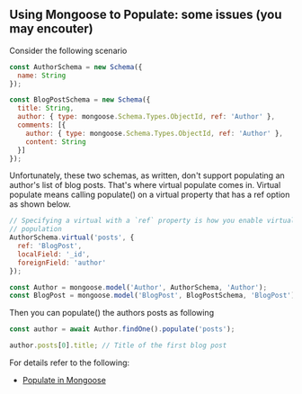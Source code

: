 ## Using Mongoose to Populate: some issues (you may encouter)

Consider the following scenario

```js
const AuthorSchema = new Schema({
  name: String
});

const BlogPostSchema = new Schema({
  title: String,
  author: { type: mongoose.Schema.Types.ObjectId, ref: 'Author' },
  comments: [{
    author: { type: mongoose.Schema.Types.ObjectId, ref: 'Author' },
    content: String
  }]
});
```

Unfortunately, these two schemas, as written, don't support populating an author's list of blog posts. That's where virtual populate comes in. Virtual populate means calling populate() on a virtual property that has a ref option as shown below.

```js
// Specifying a virtual with a `ref` property is how you enable virtual
// population
AuthorSchema.virtual('posts', {
  ref: 'BlogPost',
  localField: '_id',
  foreignField: 'author'
});

const Author = mongoose.model('Author', AuthorSchema, 'Author');
const BlogPost = mongoose.model('BlogPost', BlogPostSchema, 'BlogPost');
```

Then you can populate() the authors posts as following
```js
const author = await Author.findOne().populate('posts');

author.posts[0].title; // Title of the first blog post
``` 

For details refer to the following:
* [Populate in Mongoose](https://mongoosejs.com/docs/populate.html)